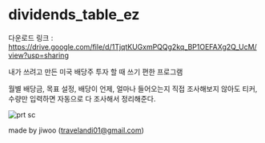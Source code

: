 # dividends_table_ez

다운로드 링크 : https://drive.google.com/file/d/1TjqtKUGxmPQQg2kq_BP1OEFAXg2Q_UcM/view?usp=sharing


내가 쓰려고 만든 미국 배당주 투자 할 때 쓰기 편한 프로그램


월별 배당금, 목표 설정, 배당이 언제, 얼마나 들어오는지 직접 조사해보지 않아도 티커, 수량만 입력하면 자동으로 다 조사해서 정리해준다.


![prt sc](https://github.com/juicyjung/dividends_table_ez/blob/main/dividends_table_ez_printscreen.png)

made by jiwoo (travelandi01@gmail.com)
